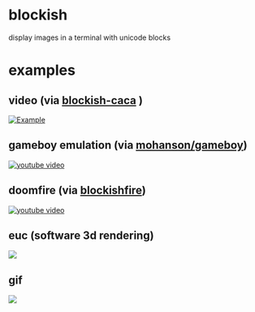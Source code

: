 # blockish

display images in a terminal with unicode blocks

# examples

## video (via [blockish-caca](https://github.com/yazgoo/blockish-caca) )

[![Example](https://github.com/yazgoo/blockish-caca/raw/master/images/sintel.gif)](https://www.youtube.com/watch?v=HminM4V40iI)

## gameboy emulation (via [mohanson/gameboy](https://github.com/mohanson/gameboy/))

[![youtube video](https://img.youtube.com/vi/XcrkZnIS1lM/0.jpg)](https://www.youtube.com/watch?v=XcrkZnIS1lM)

## doomfire (via [blockishfire](https://github.com/yazgoo/blockishfire))

[![youtube video](https://img.youtube.com/vi/O2TPNWa0P5Q/0.jpg)](https://www.youtube.com/watch?v=O2TPNWa0P5Q)

## euc (software 3d rendering)

![](images/euc.gif)

## gif

![](images/gif.gif)
